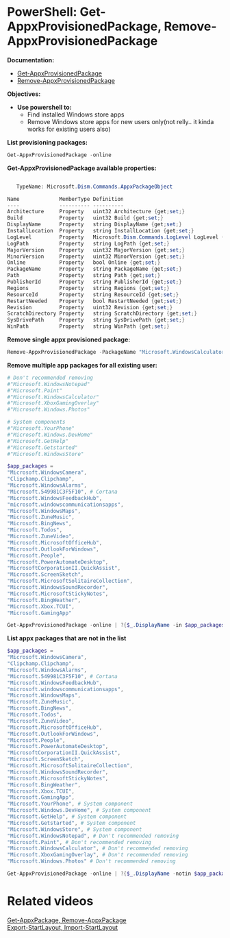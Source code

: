 # PowerShell: Get-AppxProvisionedPackage, Remove-AppxProvisionedPackage

<b>Documentation:</b>

* [Get-AppxProvisionedPackage](https://learn.microsoft.com/en-us/powershell/module/dism/get-appxprovisionedpackage?view=windowsserver2022-ps)
* [Remove-AppxProvisionedPackage](https://learn.microsoft.com/en-us/powershell/module/dism/remove-appxprovisionedpackage?view=windowsserver2022-ps)

<b>Objectives:</b>

* <b>Use powershell to:</b>
   * Find installed Windows store apps
   * Remove Windows store apps for new users only(not relly.. it kinda works for existing users also)

<b>List provisioning packages:</b>

```powershell
Get-AppxProvisionedPackage -online
```

<b>Get-AppxProvisionedPackage available properties:</b>

```powershell

   TypeName: Microsoft.Dism.Commands.AppxPackageObject

Name             MemberType Definition
----             ---------- ----------
Architecture     Property   uint32 Architecture {get;set;}
Build            Property   uint32 Build {get;set;}
DisplayName      Property   string DisplayName {get;set;}
InstallLocation  Property   string InstallLocation {get;set;}
LogLevel         Property   Microsoft.Dism.Commands.LogLevel LogLevel {get;set;}
LogPath          Property   string LogPath {get;set;}
MajorVersion     Property   uint32 MajorVersion {get;set;}
MinorVersion     Property   uint32 MinorVersion {get;set;}
Online           Property   bool Online {get;set;}
PackageName      Property   string PackageName {get;set;}
Path             Property   string Path {get;set;}
PublisherId      Property   string PublisherId {get;set;}
Regions          Property   string Regions {get;set;}
ResourceId       Property   string ResourceId {get;set;}
RestartNeeded    Property   bool RestartNeeded {get;set;}
Revision         Property   uint32 Revision {get;set;}
ScratchDirectory Property   string ScratchDirectory {get;set;}
SysDrivePath     Property   string SysDrivePath {get;set;}
WinPath          Property   string WinPath {get;set;}
```

<b>Remove single appx provisioned package:</b>

```powershell
Remove-AppxProvisionedPackage -PackageName "Microsoft.WindowsCalculator_2020.2103.8.0_neutral_~_8wekyb3d8bbwe" -Online -AllUser
```

<b>Remove multiple app packages for all existing user:</b>

```powershell
# Don't recommended removing
#"Microsoft.WindowsNotepad"
#"Microsoft.Paint"
#"Microsoft.WindowsCalculator"
#"Microsoft.XboxGamingOverlay"
#"Microsoft.Windows.Photos"

# System components
#"Microsoft.YourPhone"
#"Microsoft.Windows.DevHome"
#"Microsoft.GetHelp"
#"Microsoft.Getstarted"
#"Microsoft.WindowsStore"

$app_packages = 
"Microsoft.WindowsCamera",
"Clipchamp.Clipchamp",
"Microsoft.WindowsAlarms",
"Microsoft.549981C3F5F10", # Cortana
"Microsoft.WindowsFeedbackHub",
"microsoft.windowscommunicationsapps",
"Microsoft.WindowsMaps",
"Microsoft.ZuneMusic",
"Microsoft.BingNews",
"Microsoft.Todos",
"Microsoft.ZuneVideo",
"Microsoft.MicrosoftOfficeHub",
"Microsoft.OutlookForWindows",
"Microsoft.People",
"Microsoft.PowerAutomateDesktop",
"MicrosoftCorporationII.QuickAssist",
"Microsoft.ScreenSketch",
"Microsoft.MicrosoftSolitaireCollection",
"Microsoft.WindowsSoundRecorder",
"Microsoft.MicrosoftStickyNotes",
"Microsoft.BingWeather",
"Microsoft.Xbox.TCUI",
"Microsoft.GamingApp"

Get-AppxProvisionedPackage -online | ?{$_.DisplayName -in $app_packages} | Remove-AppxProvisionedPackage -Online -AllUser
```

<b>List appx packages that are not in the list</b>

```powershell
$app_packages = 
"Microsoft.WindowsCamera",
"Clipchamp.Clipchamp",
"Microsoft.WindowsAlarms",
"Microsoft.549981C3F5F10", # Cortana
"Microsoft.WindowsFeedbackHub",
"microsoft.windowscommunicationsapps",
"Microsoft.WindowsMaps",
"Microsoft.ZuneMusic",
"Microsoft.BingNews",
"Microsoft.Todos",
"Microsoft.ZuneVideo",
"Microsoft.MicrosoftOfficeHub",
"Microsoft.OutlookForWindows",
"Microsoft.People",
"Microsoft.PowerAutomateDesktop",
"MicrosoftCorporationII.QuickAssist",
"Microsoft.ScreenSketch",
"Microsoft.MicrosoftSolitaireCollection",
"Microsoft.WindowsSoundRecorder",
"Microsoft.MicrosoftStickyNotes",
"Microsoft.BingWeather",
"Microsoft.Xbox.TCUI",
"Microsoft.GamingApp",
"Microsoft.YourPhone", # System component
"Microsoft.Windows.DevHome", # System component
"Microsoft.GetHelp", # System component
"Microsoft.Getstarted", # System component
"Microsoft.WindowsStore", # System component
"Microsoft.WindowsNotepad", # Don't recommended removing
"Microsoft.Paint", # Don't recommended removing
"Microsoft.WindowsCalculator", # Don't recommended removing
"Microsoft.XboxGamingOverlay", # Don't recommended removing
"Microsoft.Windows.Photos" # Don't recommended removing

Get-AppxProvisionedPackage -online | ?{$_.DisplayName -notin $app_packages} | select DisplayName
```



# Related videos

[Get-AppxPackage, Remove-AppxPackage]() <br />
[Export-StartLayout, Import-StartLayout]()